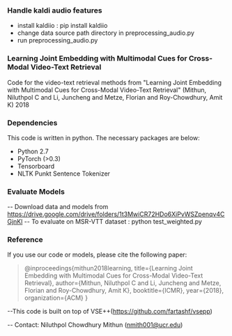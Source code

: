 ### Handle kaldi audio features

* install kaldiio : pip install kaldiio
* change data source path directory in preprocessing_audio.py
* run preprocessing_audio.py

### Learning Joint Embedding with Multimodal Cues for Cross-Modal Video-Text Retrieval 

Code for the video-text retrieval methods from "Learning Joint Embedding with Multimodal Cues for Cross-Modal Video-Text Retrieval" (Mithun, Niluthpol C and Li, Juncheng and Metze, Florian and Roy-Chowdhury, Amit K) 2018

### Dependencies

This code is written in python. The necessary packages are below:

* Python 2.7
* PyTorch (>0.3)
* Tensorboard
* NLTK Punkt Sentence Tokenizer


### Evaluate Models

-- Download data and models from https://drive.google.com/drive/folders/1t3MwiCR72HDo6XiPvWSZpenqv4CGjnKl
-- To evaluate on MSR-VTT dataset : python test_weighted.py

### Reference 
If you use our code or models, please cite the following paper:

> @inproceedings{mithun2018learning,
  title={Learning Joint Embedding with Multimodal Cues for Cross-Modal Video-Text Retrieval},
  author={Mithun, Niluthpol C and Li, Juncheng and Metze, Florian and Roy-Chowdhury, Amit K},
  booktitle={ICMR},
  year={2018},
  organization={ACM}
}



--This code is built on top of VSE++(https://github.com/fartashf/vsepp)



-- Contact: Niluthpol Chowdhury Mithun (nmith001@ucr.edu)
